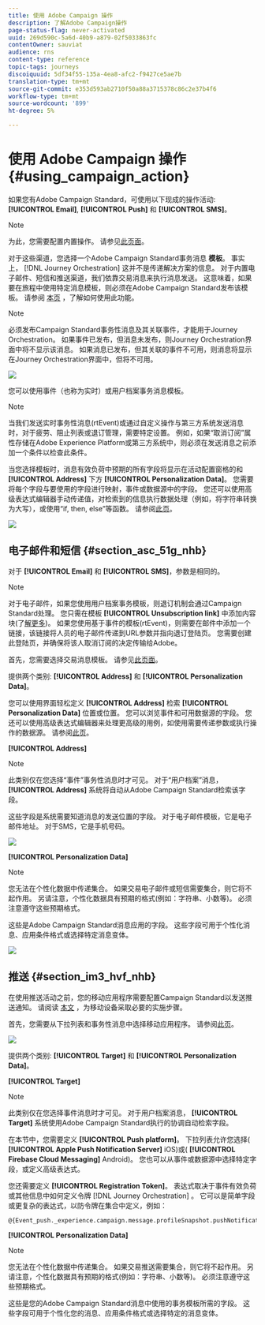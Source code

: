 ```yaml
---
title: 使用 Adobe Campaign 操作
description: 了解Adobe Campaign操作
page-status-flag: never-activated
uuid: 269d590c-5a6d-40b9-a879-02f5033863fc
contentOwner: sauviat
audience: rns
content-type: reference
topic-tags: journeys
discoiquuid: 5df34f55-135a-4ea8-afc2-f9427ce5ae7b
translation-type: tm+mt
source-git-commit: e353d593ab2710f50a88a3715378c86c2e37b4f6
workflow-type: tm+mt
source-wordcount: '899'
ht-degree: 5%

---
```



# 使用 Adobe Campaign 操作 {#using_campaign_action}

如果您有Adobe Campaign Standard，可使用以下现成的操作活动: **[!UICONTROL Email]**, **[!UICONTROL Push]** 和 **[!UICONTROL SMS]**。

>[!NOTE]
>
>为此，您需要配置内置操作。 请参见[此页面](../action/working-with-adobe-campaign.md)。

对于这些渠道，您选择一个Adobe Campaign Standard事务消息 **模板**。 事实上， [!DNL Journey Orchestration] 这并不是传递解决方案的信息。 对于内置电子邮件、短信和推送渠道，我们依靠交易消息来执行消息发送。 这意味着，如果要在旅程中使用特定消息模板，则必须在Adobe Campaign Standard发布该模板。 请参阅 [本页](https://docs.adobe.com/content/help/zh-Hans/campaign-standard/using/communication-channels/transactional-messaging/about-transactional-messaging.html) ，了解如何使用此功能。

>[!NOTE]
>
>必须发布Campaign Standard事务性消息及其关联事件，才能用于Journey Orchestration。 如果事件已发布，但消息未发布，则Journey Orchestration界面中将不显示该消息。 如果消息已发布，但其关联的事件不可用，则消息将显示在Journey Orchestration界面中，但将不可用。

![](../assets/journey59.png)

您可以使用事件（也称为实时）或用户档案事务消息模板。

>[!NOTE]
>
>当我们发送实时事务性消息(rtEvent)或通过自定义操作与第三方系统发送消息时，对于疲劳、阻止列表或退订管理，需要特定设置。 例如，如果“取消订阅”属性存储在Adobe Experience Platform或第三方系统中，则必须在发送消息之前添加一个条件以检查此条件。

当您选择模板时，消息有效负荷中预期的所有字段将显示在活动配置窗格的和 **[!UICONTROL Address]** 下方 **[!UICONTROL Personalization Data]**。 您需要将每个字段与要使用的字段进行映射，事件或数据源中的字段。 您还可以使用高级表达式编辑器手动传递值，对检索到的信息执行数据处理（例如，将字符串转换为大写），或使用“if, then, else”等函数。 请参阅[此页](../expression/expressionadvanced.md)。

![](../assets/journey60.png)

## 电子邮件和短信 {#section_asc_51g_nhb}

对于 **[!UICONTROL Email]** 和 **[!UICONTROL SMS]**，参数是相同的。

>[!NOTE]
>
>对于电子邮件，如果您使用用户档案事务模板，则退订机制会通过Campaign Standard处理。 您只需在模板 **[!UICONTROL Unsubscription link]** 中添加内容块(了[解更多](https://docs.adobe.com/content/help/zh-Hans/campaign-standard/using/communication-channels/transactional-messaging/about-transactional-messaging.html))。 如果您使用基于事件的模板(rtEvent)，则需要在邮件中添加一个链接，该链接将人员的电子邮件传递到URL参数并指向退订登陆页。 您需要创建此登陆页，并确保将该人取消订阅的决定传输给Adobe。

首先，您需要选择交易消息模板。 请参见[此页面](../building-journeys/about-action-activities.md)。

提供两个类别: **[!UICONTROL Address]** 和 **[!UICONTROL Personalization Data]**。

您可以使用界面轻松定义 **[!UICONTROL Address]** 检索 **[!UICONTROL Personalization Data]** 位置或位置。 您可以浏览事件和可用数据源的字段。 您还可以使用高级表达式编辑器来处理更高级的用例，如使用需要传递参数或执行操作的数据源。 请参阅[此页](../expression/expressionadvanced.md)。

**[!UICONTROL Address]**

>[!NOTE]
>
>此类别仅在您选择“事件”事务性消息时才可见。 对于“用户档案”消息， **[!UICONTROL Address]** 系统将自动从Adobe Campaign Standard检索该字段。

这些字段是系统需要知道消息的发送位置的字段。 对于电子邮件模板，它是电子邮件地址。 对于SMS，它是手机号码。

![](../assets/journey61.png)

**[!UICONTROL Personalization Data]**

>[!NOTE]
>
>您无法在个性化数据中传递集合。 如果交易电子邮件或短信需要集合，则它将不起作用。 另请注意，个性化数据具有预期的格式(例如：字符串、小数等)。 必须注意遵守这些预期格式。

这些是Adobe Campaign Standard消息应用的字段。 这些字段可用于个性化消息、应用条件格式或选择特定消息变体。

![](../assets/journey62.png)

## 推送 {#section_im3_hvf_nhb}

在使用推送活动之前，您的移动应用程序需要配置Campaign Standard以发送推送通知。 请阅读 [本文](https://helpx.adobe.com/cn/campaign/kb/integrate-mobile-sdk.html) ，为移动设备采取必要的实施步骤。

首先，您需要从下拉列表和事务性消息中选择移动应用程序。 请参阅[此页](../building-journeys/about-action-activities.md)。

![](../assets/journey62bis.png)

提供两个类别: **[!UICONTROL Target]** 和 **[!UICONTROL Personalization Data]**。

**[!UICONTROL Target]**

>[!NOTE]
>
>此类别仅在您选择事件消息时才可见。 对于用户档案消息， **[!UICONTROL Target]** 系统使用Adobe Campaign Standard执行的协调自动检索字段。

在本节中，您需要定义 **[!UICONTROL Push platform]**。 下拉列表允许您选择( **[!UICONTROL Apple Push Notification Server]** iOS)或( **[!UICONTROL Firebase Cloud Messaging]** Android)。 您也可以从事件或数据源中选择特定字段，或定义高级表达式。

您还需要定义 **[!UICONTROL Registration Token]**。 表达式取决于事件有效负荷或其他信息中如何定义令牌 [!DNL Journey Orchestration] 。 它可以是简单字段或更复杂的表达式，以防令牌在集合中定义，例如：

```
@{Event_push._experience.campaign.message.profileSnapshot.pushNotificationTokens.first().token}
```

**[!UICONTROL Personalization Data]**

>[!NOTE]
>
>您无法在个性化数据中传递集合。 如果交易推送需要集合，则它将不起作用。 另请注意，个性化数据具有预期的格式(例如：字符串、小数等)。 必须注意遵守这些预期格式。

这些是您的Adobe Campaign Standard消息中使用的事务模板所需的字段。 这些字段可用于个性化您的消息、应用条件格式或选择特定的消息变体。
